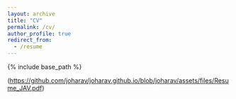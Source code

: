 ```yaml
---
layout: archive
title: "CV"
permalink: /cv/
author_profile: true
redirect_from:
  - /resume
---
```


{% include base_path %}

(https://github.com/joharav/joharav.github.io/blob/joharav/assets/files/Resume_JAV.pdf)
